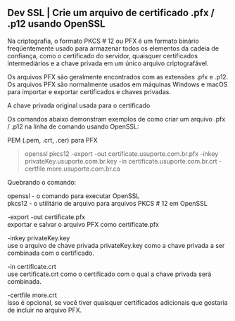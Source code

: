 ## Dev SSL | Crie um arquivo de certificado .pfx / .p12 usando OpenSSL

Na criptografia, o formato PKCS # 12 ou PFX é um formato binário freqüentemente usado para armazenar todos os elementos da cadeia de confiança, como o certificado do servidor, quaisquer certificados intermediários e a chave privada em um único arquivo criptografável.         

Os arquivos PFX são geralmente encontrados com as extensões .pfx e .p12. Os arquivos PFX são normalmente usados ​​em máquinas Windows e macOS para importar e exportar certificados e chaves privadas.

A chave privada original usada para o certificado



Os comandos abaixo demonstram exemplos de como criar um arquivo .pfx / .p12 na linha de comando usando OpenSSL:

PEM (.pem, .crt, .cer) para PFX

> openssl pkcs12 -export -out certificate.usuporte.com.br.pfx -inkey privateKey.usuporte.com.br.key -in certificate.usuporte.com.br.crt -certfile more.usuporte.com.br.ca

Quebrando o comando:

openssl - o comando para executar OpenSSL       
pkcs12 - o utilitário de arquivo para arquivos PKCS # 12 em OpenSSL     

-export -out certificate.pfx        
exportar e salvar o arquivo PFX como certificate.pfx     

-inkey privateKey.key       
use o arquivo de chave privada privateKey.key como a chave privada a ser combinada com o certificado.       

-in certificate.crt     
use certificate.crt como o certificado com o qual a chave privada será combinada.     

-certfile more.crt      
Isso é opcional, se você tiver quaisquer certificados adicionais que gostaria de incluir no arquivo PFX.       
